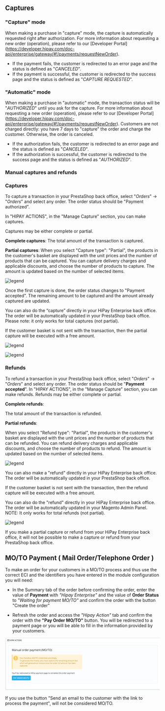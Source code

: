 ## Captures

### "Capture" mode

When making a purchase in "capture" mode, the capture is automatically requested right after authorization. For more information about requesting a new order (operation), please refer to our [Developer Portal] (https://developer.hipay.com/doc-api/enterprise/gateway/#!/payments/requestNewOrder).

   - If the payment fails, the customer is redirected to an error page and the status is defined as "_CANCELED_".
   - If the payment is successful, the customer is redirected to the success page and the status is defined as "_CAPTURE REQUESTED_".

### "Automatic" mode

When making a purchase in "automatic" mode, the transaction status will be "_AUTHORIZED_" until you ask for the capture. For more information about requesting a new order (operation), please refer to our [Developer Portal] (https://developer.hipay.com/doc-api/enterprise/gateway/#!/payments/requestNewOrder).
Customers are not charged directly: you have 7 days to "capture" the order and charge the customer. Otherwise, the order is canceled.

  - If the authorization fails, the customer is redirected to an error page and the status is defined as "_CANCELED_".
  - If the authorization is successful, the customer is redirected to the success page and the status is defined as "_AUTHORIZED_".


### Manual captures and refunds

### Captures

To capture a transaction in your PrestaShop back office, select "_Orders_" -> "_Orders_" and select any order.
The order status should be "Payment authorized".

In "HIPAY ACTIONS", in the "Manage Capture" section, you can make captures.

Captures may be either complete or partial.

**Complete captures**:
The total amount of the transaction is captured.

**Partial captures**:
When you select "Capture type": "Partial", the products in the customer's basket are displayed with the unit prices and the number of products that can be captured.
You can capture delivery charges and applicable discounts, and choose the number of products to capture.
The amount is updated based on the number of selected items.

![legend](images/capture_partial.png)

Once the first capture is done, the order status changes to "Payment accepted". The remaining amount to be captured and the amount already captured are updated.

You can also do the “capture” directly in your HiPay Enterprise back office. The order will be automatically updated in your PrestaShop back office.
Please note: it only works for total captures (not partial).

If the customer basket is not sent with the transaction, then the partial capture will be executed with a free amount.

![legend](images/capture_partial_without_basket.png)


![legend](images/capture_manual_tpp.png)

### Refunds

To refund a transaction in your PrestaShop back office, select "_Orders_" -> "_Orders_" and select any order.
The order status should be "**Payment accepted**".
In "HIPAY ACTIONS", in the "Manage Capture" section, you can make refunds.
Refunds may be either complete or partial.

**Complete refunds**:

The total amount of the transaction is refunded.

**Partial refunds**:

When you select "Refund type": "Partial", the products in the customer's basket are displayed with the unit prices and the number of products that can be refunded.
You can refund delivery charges and applicable discounts, and choose the number of products to refund.
The amount is updated based on the number of selected items.

![legend](images/refund_partial.png)


You can also make a "refund" directly in your HiPay Enterprise back office. The order will be automatically updated in your PrestaShop back office.

If the customer basket is not sent with the transaction, then the refund capture will be executed with a free amount.

You can also do the "refund" directly in your HiPay Enterprise back office. The order will be automatically updated in your Magento Admin Panel.
NOTE: It only works for total refunds (not partial).


![legend](images/refund_manual_tpp.png)


<div class="alert alert-danger">
	<i class="fa fa-times-circle"></i>
If you make a partial capture or refund from your HiPay Enterprise back office, it will not be possible to make a capture or refund from your PrestaShop back office.
</div>


## MO/TO Payment ( Mail Order/Telephone Order )

To make an order for your customers in a MO/TO process and thus use the correct ECI and the identifiers you have entered in the module configuration you will need:

- In the Summary tab of the order before confirming the order,
enter the value of **Payment** with *"Hipay Enterprise"* and the value of **Order Status** to *"Waiting for payment MO/TO"* and confirm the order with the button "Create the order"

- Refresh the order and access the *"Hipay Action"* tab and confirm the order with the **"Pay Order MO/TO"** button. You will be redirected to a payment page or you will be able to fill in the information provided by your customers.

![legend](images/moto_actions.png)

<div class="alert alert-danger">
	<i class="fa fa-times-circle"></i>
 If you use the button "Send an email to the customer with the link to process the payment", will not be considered MO/TO.
</div>



	
